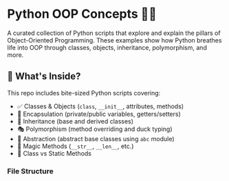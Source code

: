 # Python OOP Concepts 🐍👑

A curated collection of Python scripts that explore and explain the pillars of Object-Oriented Programming. These examples show how Python breathes life into OOP through classes, objects, inheritance, polymorphism, and more.

## 🧩 What's Inside?

This repo includes bite-sized Python scripts covering:

- ✅ Classes & Objects (`class`, `__init__`, attributes, methods)
- 🔐 Encapsulation (private/public variables, getters/setters)
- 🧬 Inheritance (base and derived classes)
- 🎭 Polymorphism (method overriding and duck typing)
- 🧰 Abstraction (abstract base classes using `abc` module)
- 🔄 Magic Methods (`__str__`, `__len__`, etc.)
- 🧠 Class vs Static Methods

### File Structure

